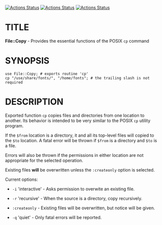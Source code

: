 [![Actions Status](https://github.com/tbrowder/File-Copy/workflows/linux/badge.svg)](https://github.com/tbrowder/File-Copy/actions) [![Actions Status](https://github.com/tbrowder/File-Copy/workflows/macos/badge.svg)](https://github.com/tbrowder/File-Copy/actions) [![Actions Status](https://github.com/tbrowder/File-Copy/workflows/windows/badge.svg)](https://github.com/tbrowder/File-Copy/actions)

TITLE
=====

**File::Copy** - Provides the essential functions of the POSIX `cp` command

SYNOPSIS
========



    use File::Copy; # exports routine 'cp'
    cp "/use/share/fonts/", "/home/fonts"; # the trailing slash is not required

DESCRIPTION
===========

Exported function `cp` copies files and directories from one location to another. Its behavior is intended to be very similar to the POSIX `cp` utility program.

If the `$from` location is a directory, it and all its top-level files will copied to the `$to` location. A fatal error will be thrown if `$from` is a directory and `$to` is a file.

Errors will also be thrown if the permissions in either location are not appropriate for the selected operation.

Existing files **will** be overwritten unless the `:createonly` option is selected.

Current options:

  * `-i` 'interactive' - Asks permission to overwite an existing file.

  * `-r` 'recursive' - When the source is a directory, copy recursively.

  * `:createonly` - Existing files will <not> be overwritten, but notice will be given.

  * `-q` 'quiet' - Only fatal errors will be reported. 

